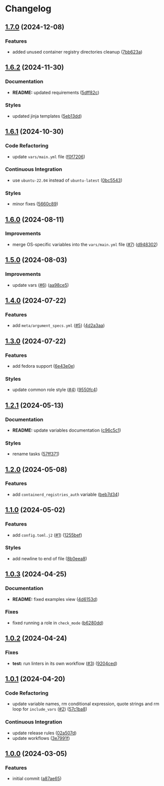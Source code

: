 # Changelog

## [1.7.0](https://github.com/antmelekhin/ansible-role-containerd/compare/v1.6.2...v1.7.0) (2024-12-08)


### Features

* added unused container registry directories cleanup ([7bb623a](https://github.com/antmelekhin/ansible-role-containerd/commit/7bb623a152e71d3883aa4932ad991a202c09b776))

## [1.6.2](https://github.com/antmelekhin/ansible-role-containerd/compare/v1.6.1...v1.6.2) (2024-11-30)


### Documentation

* **README:** updated requirements ([5dff82c](https://github.com/antmelekhin/ansible-role-containerd/commit/5dff82c2929200e42d4d35001ad01b062a75b8f4))


### Styles

* updated jinja templates ([5eb13dd](https://github.com/antmelekhin/ansible-role-containerd/commit/5eb13dd4fe016c75e924d71b4952e2a0c3e7163c))

## [1.6.1](https://github.com/antmelekhin/ansible-role-containerd/compare/v1.6.0...v1.6.1) (2024-10-30)


### Code Refactoring

* update `vars/main.yml` file ([f0f7206](https://github.com/antmelekhin/ansible-role-containerd/commit/f0f72066e544bb81aac7066554cc8ed7564173bf))


### Continuous Integration

* use `ubuntu-22.04` instead of `ubuntu-latest` ([0bc5543](https://github.com/antmelekhin/ansible-role-containerd/commit/0bc55434cae6026dc3834bc2e6f655983f6babd3))


### Styles

* minor fixes ([5660c89](https://github.com/antmelekhin/ansible-role-containerd/commit/5660c89bd0ae3e9c822f25e11cccad79b9876d7d))

## [1.6.0](https://github.com/antmelekhin/ansible-role-containerd/compare/v1.5.0...v1.6.0) (2024-08-11)


### Improvements

* merge OS-specific variables into the `vars/main.yml` file ([#7](https://github.com/antmelekhin/ansible-role-containerd/issues/7)) ([d948302](https://github.com/antmelekhin/ansible-role-containerd/commit/d9483026b243a1fcad326452fb76ca5c1d4e074c))

## [1.5.0](https://github.com/antmelekhin/ansible-role-containerd/compare/v1.4.0...v1.5.0) (2024-08-03)


### Improvements

* update vars ([#6](https://github.com/antmelekhin/ansible-role-containerd/issues/6)) ([aa98ce5](https://github.com/antmelekhin/ansible-role-containerd/commit/aa98ce53311bf2aca7054d6c00036ffc754da29e))

## [1.4.0](https://github.com/antmelekhin/ansible-role-containerd/compare/v1.3.0...v1.4.0) (2024-07-22)


### Features

* add `meta/argument_specs.yml` ([#5](https://github.com/antmelekhin/ansible-role-containerd/issues/5)) ([4d2a3aa](https://github.com/antmelekhin/ansible-role-containerd/commit/4d2a3aa4d060a425ad28e90797c92f084e2bc9e2))

## [1.3.0](https://github.com/antmelekhin/ansible-role-containerd/compare/v1.2.1...v1.3.0) (2024-07-22)


### Features

* add fedora support ([6e43e0e](https://github.com/antmelekhin/ansible-role-containerd/commit/6e43e0ef4e4ca906673fafb41976a14bb324960f))


### Styles

* update common role style ([#4](https://github.com/antmelekhin/ansible-role-containerd/issues/4)) ([9550fc4](https://github.com/antmelekhin/ansible-role-containerd/commit/9550fc45b28b6bbbae16450f3f340353e3088ff1))

## [1.2.1](https://github.com/antmelekhin/ansible-role-containerd/compare/v1.2.0...v1.2.1) (2024-05-13)


### Documentation

* **README:** update variables documentation ([c96c5c1](https://github.com/antmelekhin/ansible-role-containerd/commit/c96c5c1fe23e6ffad02539e0903ca37859636e3e))


### Styles

* rename tasks ([57ff371](https://github.com/antmelekhin/ansible-role-containerd/commit/57ff37179bcb08605aa850bc37bfb06d054d2280))

## [1.2.0](https://github.com/antmelekhin/ansible-role-containerd/compare/v1.1.0...v1.2.0) (2024-05-08)


### Features

* add `containerd_registries_auth` variable ([beb7d34](https://github.com/antmelekhin/ansible-role-containerd/commit/beb7d347c5894ca17f14f963f4609e3847fa1faa))

## [1.1.0](https://github.com/antmelekhin/ansible-role-containerd/compare/v1.0.3...v1.1.0) (2024-05-02)


### Features

* add `config.toml.j2` ([#1](https://github.com/antmelekhin/ansible-role-containerd/issues/1)) ([1255bef](https://github.com/antmelekhin/ansible-role-containerd/commit/1255bef409c6ba896693b2a3e8f4f9fd2f36c36f))


### Styles

* add newline to end of file ([8b0eea8](https://github.com/antmelekhin/ansible-role-containerd/commit/8b0eea8731e64d69a2f28c76a6503fa64bd2d84c))

## [1.0.3](https://github.com/antmelekhin/ansible-role-containerd/compare/v1.0.2...v1.0.3) (2024-04-25)


### Documentation

* **README:** fixed examples view ([4d6153d](https://github.com/antmelekhin/ansible-role-containerd/commit/4d6153dfc9625dccb9d7960877588e5795e35773))


### Fixes

* fixed running a role in `check_mode` ([b6280dd](https://github.com/antmelekhin/ansible-role-containerd/commit/b6280ddb22aa357e6ed5674ac278ebada0be0665))

## [1.0.2](https://github.com/antmelekhin/ansible-role-containerd/compare/v1.0.1...v1.0.2) (2024-04-24)


### Fixes

* **test:** run linters in its own workflow ([#3](https://github.com/antmelekhin/ansible-role-containerd/issues/3)) ([9204ced](https://github.com/antmelekhin/ansible-role-containerd/commit/9204ced419366313fd7480d906110ce07fb3fedc))

## [1.0.1](https://github.com/antmelekhin/ansible-role-containerd/compare/v1.0.0...v1.0.1) (2024-04-20)


### Code Refactoring

* update variable names, rm conditional expression, quote strings and rm loop for `include_vars` ([#2](https://github.com/antmelekhin/ansible-role-containerd/issues/2)) ([57c1ba8](https://github.com/antmelekhin/ansible-role-containerd/commit/57c1ba8a400fc66ea160faae1b6b37c42eaf6507))


### Continuous Integration

* update release rules ([02a507d](https://github.com/antmelekhin/ansible-role-containerd/commit/02a507d648b024e16df44451b8663f66cf8851c3))
* update workflows ([3e7991f](https://github.com/antmelekhin/ansible-role-containerd/commit/3e7991f70ecd687340635c94174813174afcb485))

## [1.0.0](https://github.com/antmelekhin/ansible-role-containerd/compare/...v1.0.0) (2024-03-05)


### Features

* initial commit ([a87ae65](https://github.com/antmelekhin/ansible-role-containerd/commit/a87ae65d405fd3c5c670187ca574d38f1b43a2ce))
